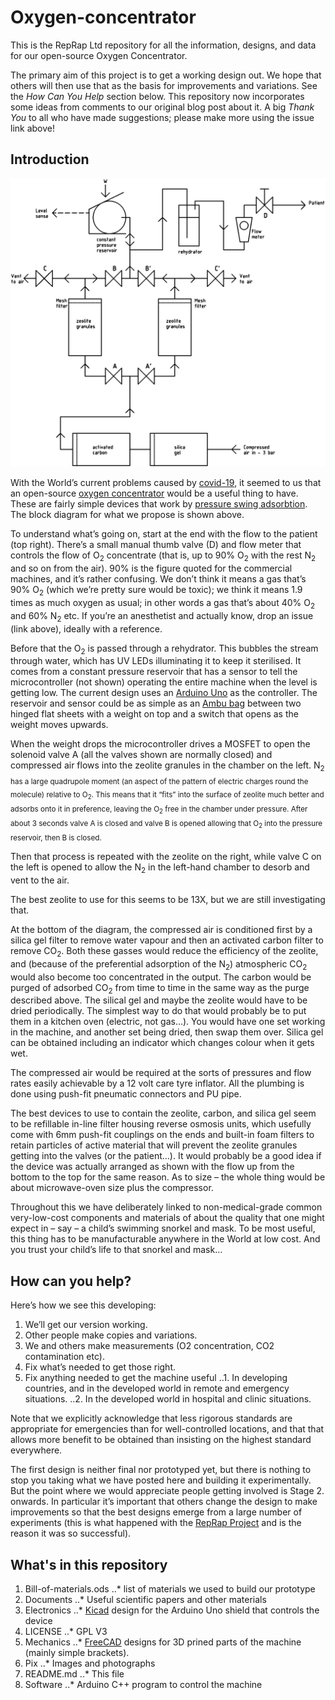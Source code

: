 # Oxygen-concentrator

This is the RepRap Ltd repository for all the information, designs, and data for our open-source Oxygen Concentrator.

The primary aim of this project is to get a working design out.  We hope that others will then use that as the basis for improvements and variations.  See the *How Can You Help* section below.  This repository now incorporates some ideas from comments to our original blog post about it.  A big *Thank You* to all who have made suggestions; please make more using the issue link above!

## Introduction

![Oxygen concentrator block diagram](Pix/o2-concentrator.png)

With the World’s current problems caused by [covid-19](https://en.wikipedia.org/wiki/Coronavirus_disease_2019), it seemed to us that an open-source [oxygen concentrator](https://en.wikipedia.org/wiki/Oxygen_concentrator) would be a useful thing to have.  These are fairly simple devices that work by [pressure swing adsorbtion](https://en.wikipedia.org/wiki/Pressure_swing_adsorption#Rapid_PSA).  The block diagram for what we propose is shown above.

To understand what’s going on, start at the end with the flow to the patient (top right).  There’s a small manual thumb valve (D) and flow meter that controls the flow of O<sub>2</sub> concentrate (that is, up to 90% O<sub>2</sub> with the rest N<sub>2</sub> and so on from the air).  90% is the figure quoted for the commercial machines, and it’s rather confusing.  We don’t think it means a gas that’s 90% O<sub>2</sub> (which we’re pretty sure would be toxic); we think it means 1.9 times as much oxygen as usual; in other words a gas that’s about 40% O<sub>2</sub> and 60% N<sub>2</sub> etc.  If you’re an anesthetist and actually know, drop an issue (link above), ideally with a reference.

Before that the O<sub>2</sub> is passed through a rehydrator.  This bubbles the stream through water, which has UV LEDs illuminating it to keep it sterilised.  It comes from a constant pressure reservoir that has a sensor to tell the microcontroller (not shown) operating the entire machine when the level is getting low.  The current design uses an [Arduino Uno](https://store.arduino.cc/arduino-uno-rev3) as the controller.  The reservoir and sensor could be as simple as an [Ambu bag](https://en.wikipedia.org/wiki/Bag_valve_mask) between two hinged flat sheets with a weight on top and a switch that opens as the weight moves upwards.

When the weight drops the microcontroller drives a MOSFET to open the solenoid valve A (all the valves shown are normally closed) and compressed air flows into the zeolite granules in the chamber on the left.  N<sub>2 has a large quadrupole moment (an aspect of the pattern of electric charges round the molecule) relative to O<sub>2</sub>. This means that it “fits” into the surface of zeolite much better and adsorbs onto it in preference, leaving the O<sub>2</sub> free in the chamber under pressure.  After about 3 seconds valve A is closed and valve B is opened allowing that O<sub>2</sub> into the pressure reservoir, then B is closed.

Then that process is repeated with the zeolite on the right, while valve C on the left is opened to allow the N<sub>2</sub> in the left-hand chamber to desorb and vent to the air.

The best zeolite to use for this seems to be 13X, but we are still investigating that.

At the bottom of the diagram, the compressed air is conditioned first by a silica gel filter to remove water vapour and then an activated carbon filter to remove CO<sub>2</sub>.  Both these gasses would reduce the efficiency of the zeolite, and (because of the preferential adsorption of the N<sub>2</sub>) atmospheric CO<sub>2</sub> would also become too concentrated in the output.  The carbon would be purged of adsorbed CO<sub>2</sub> from time to time in the same way as the purge described above.  The silical gel and maybe the zeolite would have to be dried periodically.  The simplest way to do that would probably be to put them in a kitchen oven (electric, not gas…).  You would have one set working in the machine, and another set being dried, then swap them over.  Silica gel can be obtained including an indicator which changes colour when it gets wet.

The compressed air would be required at the sorts of pressures and flow rates easily achievable by a 12 volt care tyre inflator.  All the plumbing is done using push-fit pneumatic connectors and PU pipe.  

The best devices to use to contain the zeolite, carbon, and silica gel seem to be refillable in-line filter housing reverse osmosis units, which usefully come with 6mm push-fit couplings on the ends and built-in foam filters to retain particles of active material that will prevent the zeolite granules getting into the valves (or the patient…).  It would probably be a good idea if the device was actually arranged as shown with the flow up from the bottom to the top for the same reason.  As to size – the whole thing would be about microwave-oven size plus the compressor.

Throughout this we have deliberately linked to non-medical-grade common very-low-cost components and materials of about the quality that one might expect in – say – a child’s swimming snorkel and mask.  To be most useful, this thing has to be manufacturable anywhere in the World at low cost.  And you trust your child’s life to that snorkel and mask…


## How can you help?

Here’s how we see this developing:

1. We’ll get our version working.
2. Other people make copies and variations.
3. We and others make measurements (O2 concentration, CO2 contamination etc).
4. Fix what’s needed to get those right.
5. Fix anything needed to get the machine useful
..1. In developing countries, and in the developed world in remote and emergency situations.
..2. In the developed world in hospital and clinic situations.

Note that we explicitly acknowledge that less rigorous standards are appropriate for emergencies than for well-controlled locations, and that that allows more benefit to be obtained than insisting on the highest standard everywhere.

The first design is neither final nor prototyped yet, but there is nothing to stop you taking what we have posted here and building it experimentally.  But the point where we would appreciate people getting involved is Stage 2. onwards.  In particular it’s important that others change the design to make improvements so that the best designs emerge from a large number of experiments (this is what happened with the [RepRap Project](https://reprap.org) and is the reason it was so successful).

## What's in this repository

1. Bill-of-materials.ods
..* list of materials we used to build our prototype
2. Documents
..* Useful scientific papers and other materials
3. Electronics
..* [Kicad]() design for the Arduino Uno shield that controls the device
4. LICENSE
..* GPL V3
5. Mechanics
..* [FreeCAD]() designs for 3D prined parts of the machine (mainly simple brackets).
6. Pix
..* Images and photographs
7. README.md
..* This file
8. Software
..* Arduino C++ program to control the machine 


